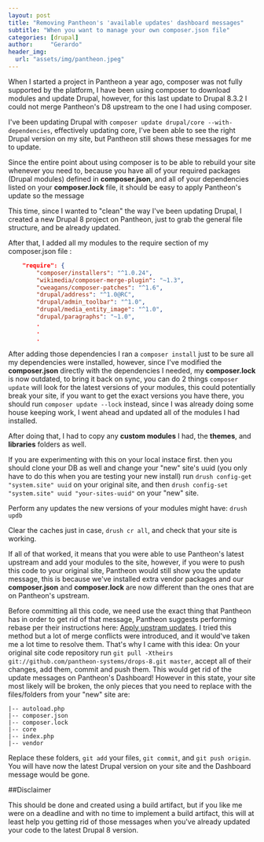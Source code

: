 ```yaml
---
layout: post
title: "Removing Pantheon's 'available updates' dashboard messages"
subtitle: "When you want to manage your own composer.json file"
categories: [drupal]
author:     "Gerardo"
header_img:
  url: "assets/img/pantheon.jpeg"
---
```


When I started a project in Pantheon a year ago, composer was not fully supported by the platform, I have been using
composer to download modules and update Drupal, however, for this last update to Drupal 8.3.2 I could not merge 
Pantheon's D8 upstream to the one I had using composer.

I've been updating Drupal with `composer update drupal/core --with-dependencies`, effectively updating
core, I've been able to see the right Drupal version on my site, but Pantheon still shows these messages for me to 
update.

Since the entire point about using composer is to be able to rebuild your site whenever you need to, because you have
all of your required packages (Drupal modules) defined in **composer.json**, and all of your dependencies listed on your
**composer.lock** file, it should be easy to apply Pantheon's update so the message 

This time, since I wanted to "clean" the way I've been updating Drupal, I created a new Drupal 8 project on Pantheon, 
just to grab the general file structure, and be already updated.

After that, I added all my modules to the require section of my composer.json file :

```json
    "require": {
        "composer/installers": "^1.0.24",
        "wikimedia/composer-merge-plugin": "~1.3",
        "cweagans/composer-patches": "^1.6",
        "drupal/address": "^1.0@RC",
        "drupal/admin_toolbar": "^1.0",
        "drupal/media_entity_image": "^1.0",
        "drupal/paragraphs": "~1.0",
        .
        .
        .
```

After adding those dependencies I ran a `composer install` just to be sure all my dependencies were installed, however, 
since I've modified the **composer.json** directly with the dependencies I needed, my **composer.lock** is now 
outdated, to bring it back on sync, you can do 2 things `composer update` will look for the latest versions of your 
modules, this could potentially break your site, if you want to get the exact versions you have there, you should
run `composer update --lock` instead, since I was already doing some house keeping work, I went ahead and updated all
of the modules I had installed.

After doing that, I had to copy any **custom modules** I had, the **themes**, and **libraries** folders as well.

If you are experimenting with this on your local instace first. then you should clone your DB as well and change your 
"new" site's uuid (you only have to do this when you are testing your new install) run `drush config-get "system.site" uuid`
on your original site, and then `drush config-set "system.site" uuid "your-sites-uuid"` on your "new" site.

Perform any updates the new versions of your modules might have: `drush updb`

Clear the caches just in case, `drush cr all`, and check that your site is working.

If all of that worked, it means that you were able to use Pantheon's latest upstream and add your modules to the site,
however, if you were to push this code to your original site, Pantheon would still show you the update message, this is 
because we've installed extra vendor packages and our **composer.json** and **composer.lock** are now different than the 
ones that are on Pantheon's upstream.

Before committing all this code, we need use the exact thing that Pantheon has in order to get rid of that message,
Pantheon suggests performing rebase per their instructions here: 
[Apply upstram updates](https://pantheon.io/docs/upstream-updates/#apply-upstream-updates-manually-from-the-command-line-and-resolve-merge-conflicts).
I tried this method but a lot of merge conflicts were introduced, and it would've taken me a lot time to resolve them.
That's why I came with this idea: On your original site code repository run 
`git pull -Xtheirs git://github.com/pantheon-systems/drops-8.git master`, accept all of their changes, add them, commit 
and push them. This would get rid of the update messages on Pantheon's Dashboard! However in this state, your site 
most likely will be broken, the only pieces that you need to replace with the files/folders from your "new" site are:

```
|-- autoload.php
|-- composer.json
|-- composer.lock
|-- core
|-- index.php
|-- vendor
```

Replace these folders, `git add` your files, `git commit`, and `git push origin`. You will have now the latest Drupal 
version on your site and the Dashboard message would be gone.


##Disclaimer

This should be done and created using a build artifact, but if you like me were on a deadline and with no time to 
implement a build artifact, this will at least help you getting rid of those messages when you've already updated your
code to the latest Drupal 8 version.
